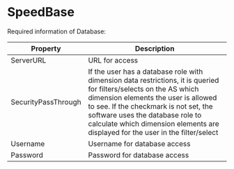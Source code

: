 # SpeedBase

Required information of Database:

| Property            | Description                                                                                                                                                                                                                                                                                                                |
| ------------------- | -------------------------------------------------------------------------------------------------------------------------------------------------------------------------------------------------------------------------------------------------------------------------------------------------------------------------- |
| ServerURL           | URL for access                                                                                                                                                                                                                                                                                                             |
| SecurityPassThrough | If the user has a database role with dimension data restrictions, it is queried for filters/selects on the AS which dimension elements the user is allowed to see. If the checkmark is not set, the software uses the database role to calculate which dimension elements are displayed for the user in the filter/select |
| Username            | Username for database access                                                                                                                                                                                                                                                                                               |
| Password            | Password for database access                                                                                                                                                                                                                                                                                               |
